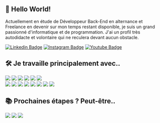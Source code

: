 ## 👋 Hello World!
Actuellement en étude de Développeur Back-End en alternance et Freelance en devenir sur mon temps restant disponible, je suis un grand passionné d'informatique et de programmation. J'ai un profil très autodidacte et volontaire qui ne reculera devant aucun obstacle.

[![Linkedin Badge](https://img.shields.io/badge/-Kilian_LE_DU_-blue?style=flat-square&logo=Linkedin&logoColor=white&link=https://www.linkedin.com/in/ledu-kilian/)](https://www.linkedin.com/in/ledu-kilian/)
[![Instagram Badge](https://img.shields.io/badge/-kilian_ld_-purple?style=flat-square&logo=instagram&logoColor=white&link=https://www.instagram.com/kilian_ld_/)](https://www.instagram.com/ledukilian/)
[![Youtube Badge](https://img.shields.io/badge/-www.ledukilian.fr-darkred?style=flat-square&logo=code&logoColor=white&link=https://www.ledukilian.fr)](https://www.ledukilian.fr)



##  🛠️ Je travaille principalement avec..
![](https://img.shields.io/badge/HTML-informational?style=flat&logo=html5&logoColor=ColorName&color=black)
![](https://img.shields.io/badge/CSS-informational?style=flat&logo=css3&logoColor=ColorName&color=black)
![](https://img.shields.io/badge/JavaScript-informational?style=flat&logo=JavaScript&logoColor=ColorName&color=black)
![](https://img.shields.io/badge/JQuery-informational?style=flat&logo=jquery&logoColor=ColorName&color=black)
![](https://img.shields.io/badge/Bootstrap-informational?style=flat&logo=bootstrap&logoColor=ColorName&color=black)
![](https://img.shields.io/badge/Wordpress-informational?style=flat&logo=wordpress&logoColor=ColorName&color=black)
<br>
![](https://img.shields.io/badge/Symfony-informational?style=flat&logo=symfony&logoColor=ColorName&color=black)
![](https://img.shields.io/badge/PHP-informational?style=flat&logo=php&logoColor=ColorName&color=black)
![](https://img.shields.io/badge/MySQL-informational?style=flat&logo=mysql&logoColor=ColorName&color=black)
![](https://img.shields.io/badge/PostgreSQL-informational?style=flat&logo=postgresql&logoColor=ColorName&color=black)
![](https://img.shields.io/badge/Git-informational?style=flat&logo=git&logoColor=ColorName&color=black)
![](https://img.shields.io/badge/GitLab-informational?style=flat&logo=gitlab&logoColor=ColorName&color=black)
![](https://img.shields.io/badge/GitHub-informational?style=flat&logo=github&logoColor=ColorName&color=black)
![](https://img.shields.io/badge/Postman-informational?style=flat&logo=Postman&logoColor=ColorName&color=black)


##  📚 Prochaines étapes ? Peut-être..
![](https://img.shields.io/badge/Node.js-informational?style=flat&logo=Node.js&logoColor=ColorName&color=black)
![](https://img.shields.io/badge/TypeScript-informational?style=flat&logo=TypeScript&logoColor=ColorName&color=black)
![](https://img.shields.io/badge/GraphQL-informational?style=flat&logo=graphql&logoColor=ColorName&color=black)
